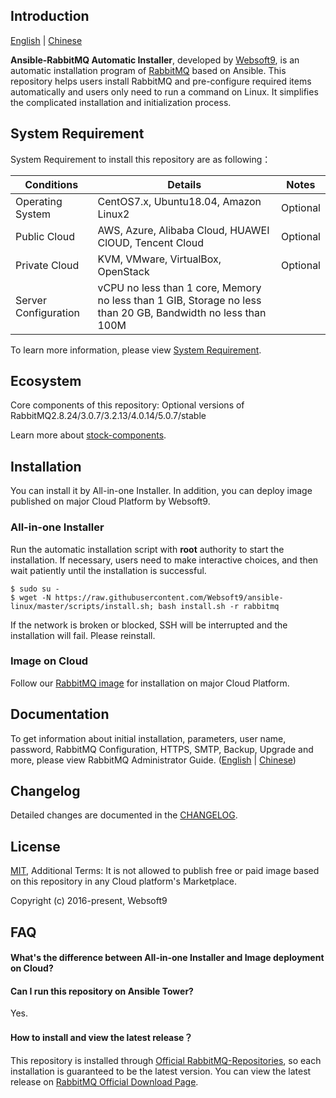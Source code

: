 ## Introduction

[English](/README.md) | [Chinese](/README-zh.md)  

**Ansible-RabbitMQ Automatic Installer**, developed by [Websoft9](https://www.websoft9.com), is an automatic installation program of [RabbitMQ](https://rabbitmq.io/) based on Ansible. This repository helps users install RabbitMQ and pre-configure required items automatically and users only need to run a command on Linux. It simplifies the complicated installation and initialization process.  

## System Requirement

System Requirement to install this repository are as following：

| Conditions       | Details                               | Notes                |
| ---------- | ------------------------------------- | -------------------- |
| Operating System   | CentOS7.x, Ubuntu18.04, Amazon Linux2 | Optional                 |
| Public Cloud     | AWS, Azure, Alibaba Cloud, HUAWEI ClOUD, Tencent Cloud    | Optional                 |
| Private Cloud     | KVM, VMware, VirtualBox, OpenStack    | Optional                 |
| Server Configuration | vCPU no less than 1 core, Memory no less than  1 GIB, Storage no less than 20 GB, Bandwidth no less than 100M ||

To learn more information, please view [ System Requirement](https://www.rabbitmq.com/download.html).

## Ecosystem

Core components of this repository: 
Optional versions of RabbitMQ2.8.24/3.0.7/3.2.13/4.0.14/5.0.7/stable 

Learn more about [stock-components](/docs/zh/stack-components.md).

## Installation

You can install it by All-in-one Installer. In addition, you can deploy image published on major Cloud Platform by Websoft9.

### All-in-one Installer

Run the automatic installation script with **root** authority to start the installation. If necessary, users need to make interactive choices, and then wait patiently until the installation is successful.

```
$ sudo su -
$ wget -N https://raw.githubusercontent.com/Websoft9/ansible-linux/master/scripts/install.sh; bash install.sh -r rabbitmq
```

If the network is broken or blocked, SSH will be interrupted and the installation will fail. Please reinstall.

### Image on Cloud 

Follow our [RabbitMQ image](https://apps.websoft9.com/rabbitmq) for installation on major Cloud Platform.

## Documentation

To get information about initial installation, parameters, user name, password, RabbitMQ Configuration, HTTPS, SMTP, Backup, Upgrade and more, please view RabbitMQ Administrator Guide. ([English](https://support.websoft9.com/docs/rabbitmq/zh) | [Chinese](https://support.websoft9.com/docs/rabbitmq/zh))


## Changelog

Detailed changes are documented in the [CHANGELOG](/CHANGELOG.md).

## License

[MIT](http://opensource.org/licenses/MIT), Additional Terms: It is not allowed to publish free or paid image based on this repository in any Cloud platform's Marketplace.

Copyright (c) 2016-present, Websoft9

## FAQ

#### What's the difference between All-in-one Installer and Image deployment on Cloud?



#### Can I run this repository on Ansible Tower? 

Yes.

#### How to install and view the latest release？

This repository is installed through [Official RabbitMQ-Repositories](https://packagecloud.io/rabbitmq/rabbitmq-server/install), so each installation is guaranteed to be the latest version. You can view the latest release on [RabbitMQ Official Download Page](https://www.rabbitmq.com/download.html). 

